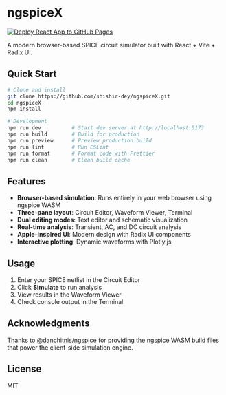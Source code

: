 # ngspiceX

[![Deploy React App to GitHub Pages](https://github.com/shishir-dey/ngspiceX/actions/workflows/deploy.yml/badge.svg)](https://github.com/shishir-dey/ngspiceX/actions/workflows/deploy.yml)

A modern browser-based SPICE circuit simulator built with React + Vite + Radix UI.

## Quick Start

```bash
# Clone and install
git clone https://github.com/shishir-dey/ngspiceX.git
cd ngspiceX
npm install

# Development
npm run dev          # Start dev server at http://localhost:5173
npm run build        # Build for production
npm run preview      # Preview production build
npm run lint         # Run ESLint
npm run format       # Format code with Prettier
npm run clean        # Clean build cache
```

## Features

- **Browser-based simulation**: Runs entirely in your web browser using ngspice WASM
- **Three-pane layout**: Circuit Editor, Waveform Viewer, Terminal
- **Dual editing modes**: Text editor and schematic visualization
- **Real-time analysis**: Transient, AC, and DC circuit analysis
- **Apple-inspired UI**: Modern design with Radix UI components
- **Interactive plotting**: Dynamic waveforms with Plotly.js

## Usage

1. Enter your SPICE netlist in the Circuit Editor
2. Click **Simulate** to run analysis
3. View results in the Waveform Viewer
4. Check console output in the Terminal

## Acknowledgments

Thanks to [@danchitnis/ngspice](https://github.com/danchitnis/ngspice) for providing the ngspice WASM build files that power the client-side simulation engine.

## License

MIT
